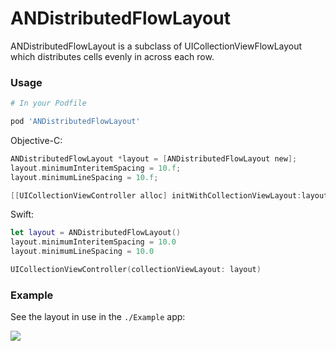 # ANDistributedFlowLayout

ANDistributedFlowLayout is a subclass of UICollectionViewFlowLayout which distributes cells evenly in across each row.

### Usage

```ruby
# In your Podfile

pod 'ANDistributedFlowLayout'
```

Objective-C:

```objective-c
ANDistributedFlowLayout *layout = [ANDistributedFlowLayout new];
layout.minimumInteritemSpacing = 10.f;
layout.minimumLineSpacing = 10.f;

[[UICollectionViewController alloc] initWithCollectionViewLayout:layout];
```

Swift:

```swift
let layout = ANDistributedFlowLayout()
layout.minimumInteritemSpacing = 10.0
layout.minimumLineSpacing = 10.0

UICollectionViewController(collectionViewLayout: layout)
```

### Example

See the layout in use in the `./Example` app:

![](https://github.com/keighl/KTCenterFlowLayout/raw/master/example.png)
